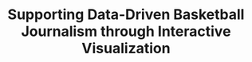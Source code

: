 ---
authors:
- Yu Fu
- John Stasko
link: https://dl.acm.org/doi/abs/10.1145/3491102.3502078 
tags:
- Sports Visualization

title: 'Supporting Data-Driven Basketball Journalism through Interactive Visualization'
venue: ACM CHI
year: 2022
---